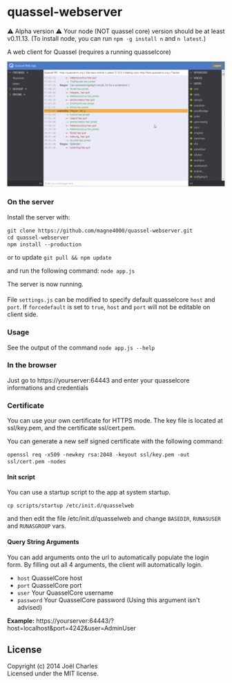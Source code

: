 # quassel-webserver

:warning: Alpha version
:warning: Your node (NOT quassel core) version should be at least v0.11.13. (To install node, you can run `npm -g install n` and `n latest`.)

A web client for Quassel (requires a running quasselcore)

![Webmusic screenshot](https://github.com/magne4000/magne4000.github.com/raw/master/images/quasselwebapp.png)

### On the server
Install the server with: 
```
git clone https://github.com/magne4000/quassel-webserver.git
cd quassel-webserver
npm install --production
```
or to update `git pull && npm update`

and run the following command: `node app.js`

The server is now running.

####
File `settings.js` can be modified to specify default quasselcore `host` and `port`.
If `forcedefault` is set to `true`, `host` and `port` will not be editable on client side.

### Usage
See the output of the command `node app.js --help`

### In the browser
Just go to https://yourserver:64443 and enter your quasselcore informations and credentials

### Certificate
You can use your own certificate for HTTPS mode. The key file is located at ssl/key.pem, and the certificate ssl/cert.pem.

You can generate a new self signed certificate with the following command:
```
openssl req -x509 -newkey rsa:2048 -keyout ssl/key.pem -out ssl/cert.pem -nodes
```
#### Init script
You can use a startup script to the app at system startup.
```
cp scripts/startup /etc/init.d/quasselweb
```
and then edit the file /etc/init.d/quasselweb and change `BASEDIR`, `RUNASUSER` and `RUNASGROUP` vars.

#### Query String Arguments
You can add arguments onto the url to automatically populate the login form. By filling out all 4 arguments, the client will automatically login.

* `host` QuasselCore host
* `port` QuasselCore port
* `user` Your QuasselCore username
* `password` Your QuasselCore password (Using this argument isn't advised)

**Example:** https://yourserver:64443/?host=localhost&port=4242&user=AdminUser

## License
Copyright (c) 2014 Joël Charles  
Licensed under the MIT license.

